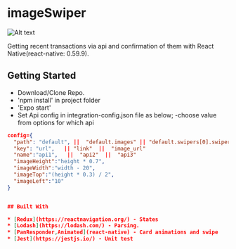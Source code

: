 # imageSwiper

![Alt text](https://i.ibb.co/gZLKTDG/Simulator-Screen-Shot-i-Phone-11-2020-11-29-at-13-18-45.png)

Getting recent transactions via api and confirmation of them with React Native(react-native: 0.59.9).

## Getting Started

* Download/Clone Repo.
* 'npm install' in project folder
* 'Expo start'  
* Set Api config in integration-config.json file as below;
-choose value from options for which api
```json
config={
  "path": "default", ||  "default.images" || "default.swipers[0].swiper.image_set"
  "key": "url",   || "link"  ||  "image_url"
  "name":"api1",   ||  "api2"  ||  "api3"
  "imageHeight":"height * 0.7",
  "imageWidth":"width - 20",
  "imageTop":"(height * 0.3) / 2",
  "imageLeft":"10"
}


## Built With

* [Redux](https://reactnavigation.org/) - States
* [Lodash](https://lodash.com/) - Parsing.
* [PanResponder,Animated](react-native) - Card animations and swipe
* [Jest](https://jestjs.io/) - Unit test

